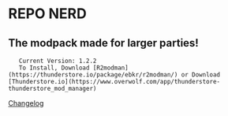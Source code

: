 # **REPO NERD**
## The modpack made for larger parties!

       Current Version: 1.2.2
       To Install, Download [R2modman](https://thunderstore.io/package/ebkr/r2modman/) or Download [Thunderstore.io](https://www.overwolf.com/app/thunderstore-thunderstore_mod_manager)
[Changelog](https://thunderstore.io/c/repo/p/NerdsDev/REPO_NERD/changelog/)
